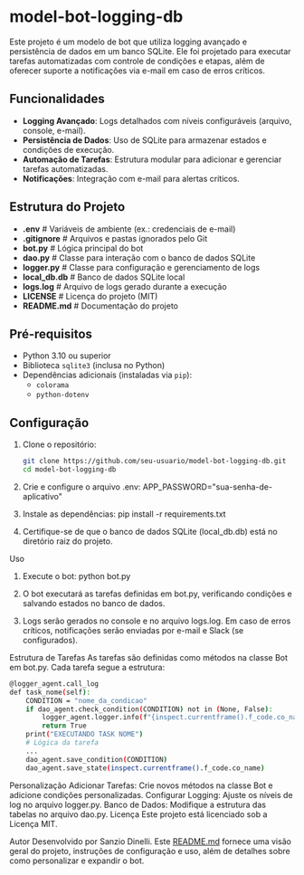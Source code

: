 # model-bot-logging-db

Este projeto é um modelo de bot que utiliza logging avançado e persistência de dados em um banco SQLite. Ele foi projetado para executar tarefas automatizadas com controle de condições e etapas, além de oferecer suporte a notificações via e-mail em caso de erros críticos.

## Funcionalidades

- **Logging Avançado**: Logs detalhados com níveis configuráveis (arquivo, console, e-mail).
- **Persistência de Dados**: Uso de SQLite para armazenar estados e condições de execução.
- **Automação de Tarefas**: Estrutura modular para adicionar e gerenciar tarefas automatizadas.
- **Notificações**: Integração com e-mail para alertas críticos.

## Estrutura do Projeto
- **.env** # Variáveis de ambiente (ex.: credenciais de e-mail)
- **.gitignore** # Arquivos e pastas ignorados pelo Git
- **bot.py** # Lógica principal do bot
- **dao.py** # Classe para interação com o banco de dados SQLite
- **logger.py** # Classe para configuração e gerenciamento de logs
- **local_db.db** # Banco de dados SQLite local
- **logs.log** # Arquivo de logs gerado durante a execução
- **LICENSE** # Licença do projeto (MIT)
- **README.md** # Documentação do projeto

## Pré-requisitos

- Python 3.10 ou superior
- Biblioteca `sqlite3` (inclusa no Python)
- Dependências adicionais (instaladas via `pip`):
  - `colorama`
  - `python-dotenv`
  
## Configuração

1. Clone o repositório:
   ```bash
   git clone https://github.com/seu-usuario/model-bot-logging-db.git
   cd model-bot-logging-db

2. Crie e configure o arquivo .env:
APP_PASSWORD="sua-senha-de-aplicativo"

3. Instale as dependências:
pip install -r requirements.txt

4. Certifique-se de que o banco de dados SQLite (local_db.db) está no diretório raiz do projeto.

Uso
1. Execute o bot:
python bot.py

2. O bot executará as tarefas definidas em bot.py, verificando condições e salvando estados no banco de dados.

3. Logs serão gerados no console e no arquivo logs.log. Em caso de erros críticos, notificações serão enviadas por e-mail e Slack (se configurados).

Estrutura de Tarefas
As tarefas são definidas como métodos na classe Bot em bot.py. Cada tarefa segue a estrutura:
```bash
@logger_agent.call_log
def task_nome(self):
    CONDITION = "nome_da_condicao"
    if dao_agent.check_condition(CONDITION) not in (None, False):
        logger_agent.logger.info(f"{inspect.currentframe().f_code.co_name} - CHECADO")
        return True
    print("EXECUTANDO TASK NOME")
    # Lógica da tarefa
    ...
    dao_agent.save_condition(CONDITION)
    dao_agent.save_state(inspect.currentframe().f_code.co_name)
```
Personalização
Adicionar Tarefas: Crie novos métodos na classe Bot e adicione condições personalizadas.
Configurar Logging: Ajuste os níveis de log no arquivo logger.py.
Banco de Dados: Modifique a estrutura das tabelas no arquivo dao.py.
Licença
Este projeto está licenciado sob a Licença MIT.

Autor
Desenvolvido por Sanzio Dinelli.
Este [README.md](http://_vscodecontentref_/7) fornece uma visão geral do projeto, instruções de configuração e uso, além de detalhes sobre como personalizar e expandir o bot.